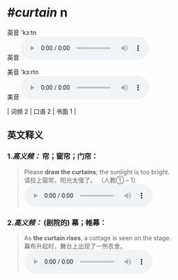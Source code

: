 # ***\#curtain*** n
英音 'kɜːtn  
英音
<audio src="./media/curtain-B.aac" controls="controls"></audio>

美音 'kɜːrtn  
美音
<audio src="./media/curtain.aac" controls="controls"></audio>



| 词频 2 | 口语 2 | 书面 1 |  

英文释义
---
### 1.*高义频：* **帘；窗帘；门帘：**  

 > Please **draw the curtains**; the sunlight is too bright.  
 > 请拉上窗帘，阳光太强了。  （人教① – 1）  
<audio src="./media/curtain-1.aac" controls="controls"></audio>

### 2.*高义频：* **(剧院的) 幕；帷幕：**  

 > As **the curtain rises**, a cottage is seen on the stage.  
 > 幕布升起时，舞台上出现了一所农舍。    
<audio src="./media/curtain-2.aac" controls="controls"></audio>


